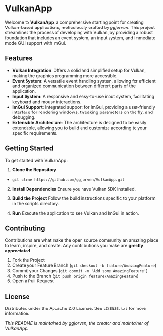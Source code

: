 # VulkanApp

Welcome to **VulkanApp**, a comprehensive starting point for creating Vulkan-based applications, meticulously crafted by *ggjorven*. This project streamlines the process of developing with Vulkan, by providing a robust foundation that includes an event system, an input system, and immediate mode GUI support with ImGui.

## Features

- **Vulkan Integration**: Offers a solid and simplified setup for Vulkan, making the graphics programming more accessible.
- **Event System**: A versatile event handling system, allowing for efficient and organized communication between different parts of the application.
- **Input System**: A responsive and easy-to-use input system, facilitating keyboard and mouse interactions.
- **ImGui Support**: Integrated support for ImGui, providing a user-friendly interface for rendering windows, tweaking parameters on the fly, and debugging.
- **Extensible Architecture**: The architecture is designed to be easily extendable, allowing you to build and customize according to your specific requirements.

## Getting Started

To get started with VulkanApp:

1. **Clone the Repository**
- `git clone https://github.com/ggjorven/VulkanApp.git`

2. **Install Dependencies**
Ensure you have Vulkan SDK installed.

3. **Build the Project**
Follow the build instructions specific to your platform in the scripts directory.

4. **Run**
Execute the application to see Vulkan and ImGui in action.

## Contributing

Contributions are what make the open source community an amazing place to learn, inspire, and create. Any contributions you make are **greatly appreciated**.

1. Fork the Project
2. Create your Feature Branch (`git checkout -b feature/AmazingFeature`)
3. Commit your Changes (`git commit -m 'Add some AmazingFeature'`)
4. Push to the Branch (`git push origin feature/AmazingFeature`)
5. Open a Pull Request

## License

Distributed under the Apcache 2.0 License. See `LICENSE.txt` for more information.

*This README is maintained by ggjorven, the creator and maintainer of VulkanApp.*
